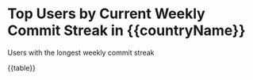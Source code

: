 # Top Users by Current Weekly Commit Streak in {{countryName}}

Users with the longest weekly commit streak

{{table}}
